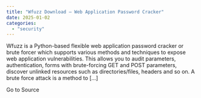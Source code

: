 ```yaml
---
title: "Wfuzz Download – Web Application Password Cracker"
date: 2025-01-02
categories: 
  - "security"
---
```


Wfuzz is a Python-based flexible web application password cracker or brute forcer which supports various methods and techniques to expose web application vulnerabilities. This allows you to audit parameters, authentication, forms with brute-forcing GET and POST parameters, discover unlinked resources such as directories/files, headers and so on. A brute force attack is a method to \[…\]

Go to Source
